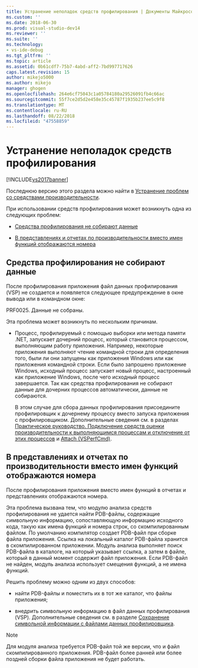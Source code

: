 ```yaml
---
title: Устранение неполадок средств профилирования | Документы Майкрософт
ms.custom: ''
ms.date: 2018-06-30
ms.prod: visual-studio-dev14
ms.reviewer: ''
ms.suite: ''
ms.technology:
- vs-ide-debug
ms.tgt_pltfrm: ''
ms.topic: article
ms.assetid: 0b61cdf7-75b7-4abd-aff2-7bd997717626
caps.latest.revision: 15
author: mikejo5000
ms.author: mikejo
manager: ghogen
ms.openlocfilehash: 264e6cf75043c1a05784180a29526091fb4c66ac
ms.sourcegitcommit: 55f7ce2d5d2e458e35c45787f1935b237ee5c9f8
ms.translationtype: MT
ms.contentlocale: ru-RU
ms.lasthandoff: 08/22/2018
ms.locfileid: "47558859"
---
```

# <a name="troubleshooting-performance-tools-issues"></a>Устранение неполадок средств профилирования
[!INCLUDE[vs2017banner](../includes/vs2017banner.md)]

Последнюю версию этого раздела можно найти в [Устранение проблем со средствами производительности](https://docs.microsoft.com/visualstudio/profiling/troubleshooting-performance-tools-issues).  
  
При использовании средств профилирования может возникнуть одна из следующих проблем:  
  
-   [Средства профилирования не собирают данные](#NoDataCollected)  
  
-   [В представлениях и отчетах по производительности вместо имен функций отображаются номера](#NoSymbols)  
  
##  <a name="NoDataCollected"></a> Средства профилирования не собирают данные  
 После профилирования приложения файл данных профилирования (VSP) не создается и появляется следующее предупреждение в окне вывода или в командном окне:  
  
 PRF0025. Данные не собраны.  
  
 Эта проблема может возникнуть по нескольким причинам.  
  
-   Процесс, профилируемый с помощью выборки или метода памяти .NET, запускает дочерний процесс, который становится процессом, выполняющим работу приложения. Например, некоторые приложения выполняют чтение командной строки для определения того, были ли они запущены как приложения Windows или как приложения командной строки. Если было запрошено приложение Windows, исходный процесс запускает новый процесс, настроенный как приложение Windows, после чего исходный процесс завершается. Так как средства профилирования не собирают данные для дочерних процессов автоматически, данные не собираются.  
  
     В этом случае для сбора данных профилирования присоедините профилировщик к дочернему процессу вместо запуска приложения с профилировщиком. Дополнительные сведения см. в разделах [Практическое руководство. Подключение средств оценки производительности к выполняющимся процессам и отключение от этих процессов](../profiling/how-to-attach-and-detach-performance-tools-to-running-processes.md) и [Attach (VSPerfCmd)](../profiling/attach.md).  
  
##  <a name="NoSymbols"></a> В представлениях и отчетах по производительности вместо имен функций отображаются номера  
 После профилирования приложения вместо имен функций в отчетах и представлениях отображаются номера.  
  
 Эта проблема вызвана тем, что модулю анализа средств профилирования не удается найти PDB-файлы, содержащие символьную информацию, сопоставляющую информацию исходного кода, такую как имена функций и номера строк, со скомпилированным файлом. По умолчанию компилятор создает PDB-файл при сборке файла приложения. Ссылка на локальный каталог PDB-файла хранится в скомпилированном приложении. Модуль анализа выполняет поиск PDB-файла в каталоге, на который указывает ссылка, а затем в файле, который в данный момент содержит файл приложения. Если PDB-файл не найден, модуль анализа использует смещения функций, а не имена функций.  
  
 Решить проблему можно одним из двух способов:  
  
-   найти PDB-файлы и поместить их в тот же каталог, что файлы приложения;  
  
-   внедрить символьную информацию в файл данных профилирования (VSP). Дополнительные сведения см. в разделе [Сохранение символьной информации с файлами данных профилировщика](../profiling/saving-symbol-information-with-performance-data-files.md).  
  
> [!NOTE]
>  Для модуля анализа требуется PDB-файл той же версии, что и файл скомпилированного приложения. PDB-файл более ранней или более поздней сборки файла приложения не будет работать.



